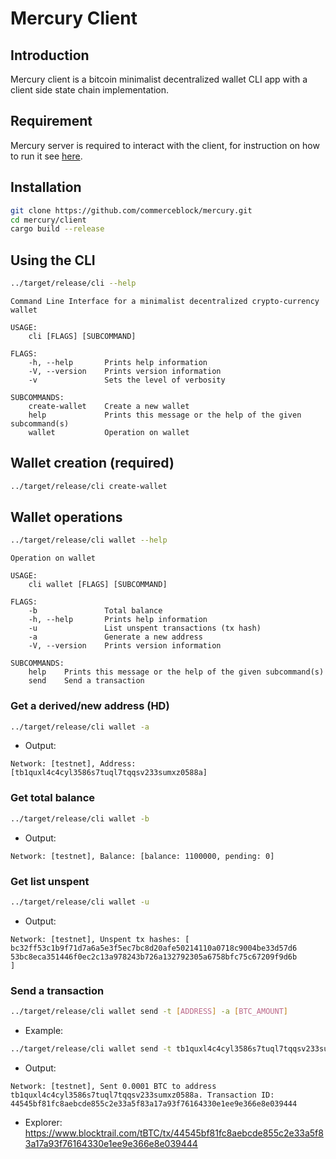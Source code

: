 # Mercury Client

## Introduction
Mercury client is a bitcoin minimalist decentralized wallet CLI app with a client side
state chain implementation.

## Requirement
Mercury server is required to interact with the client, for instruction on how to run it see [here](../server/README.md).

## Installation
```bash
git clone https://github.com/commerceblock/mercury.git
cd mercury/client
cargo build --release
```

## Using the CLI
```bash
../target/release/cli --help            
```

```text
Command Line Interface for a minimalist decentralized crypto-currency wallet

USAGE:
    cli [FLAGS] [SUBCOMMAND]

FLAGS:
    -h, --help       Prints help information
    -V, --version    Prints version information
    -v               Sets the level of verbosity

SUBCOMMANDS:
    create-wallet    Create a new wallet
    help             Prints this message or the help of the given subcommand(s)
    wallet           Operation on wallet
```

## Wallet creation (required)
```bash
../target/release/cli create-wallet
```


## Wallet operations
```bash
../target/release/cli wallet --help
```

```text
Operation on wallet

USAGE:
    cli wallet [FLAGS] [SUBCOMMAND]

FLAGS:
    -b               Total balance
    -h, --help       Prints help information
    -u               List unspent transactions (tx hash)
    -a               Generate a new address
    -V, --version    Prints version information

SUBCOMMANDS:
    help    Prints this message or the help of the given subcommand(s)
    send    Send a transaction
```
### Get a derived/new address (HD)
```bash
../target/release/cli wallet -a
```

* Output:
```text
Network: [testnet], Address: [tb1quxl4c4cyl3586s7tuql7tqqsv233sumxz0588a]
```

### Get total balance
```bash
../target/release/cli wallet -b
```

* Output:
```text
Network: [testnet], Balance: [balance: 1100000, pending: 0]
```

### Get list unspent
```bash
../target/release/cli wallet -u
```

* Output:
```text
Network: [testnet], Unspent tx hashes: [
bc32ff53c1b9f71d7a6a5e3f5ec7bc8d20afe50214110a0718c9004be33d57d6
53bc8eca351446f0ec2c13a978243b726a132792305a6758bfc75c67209f9d6b
]
```

### Send a transaction
```bash
../target/release/cli wallet send -t [ADDRESS] -a [BTC_AMOUNT]
```

* Example:
```bash
../target/release/cli wallet send -t tb1quxl4c4cyl3586s7tuql7tqqsv233sumxz0588a -a 0.0001
```

* Output:
```text
Network: [testnet], Sent 0.0001 BTC to address tb1quxl4c4cyl3586s7tuql7tqqsv233sumxz0588a. Transaction ID: 44545bf81fc8aebcde855c2e33a5f83a17a93f76164330e1ee9e366e8e039444
```

* Explorer:
https://www.blocktrail.com/tBTC/tx/44545bf81fc8aebcde855c2e33a5f83a17a93f76164330e1ee9e366e8e039444
